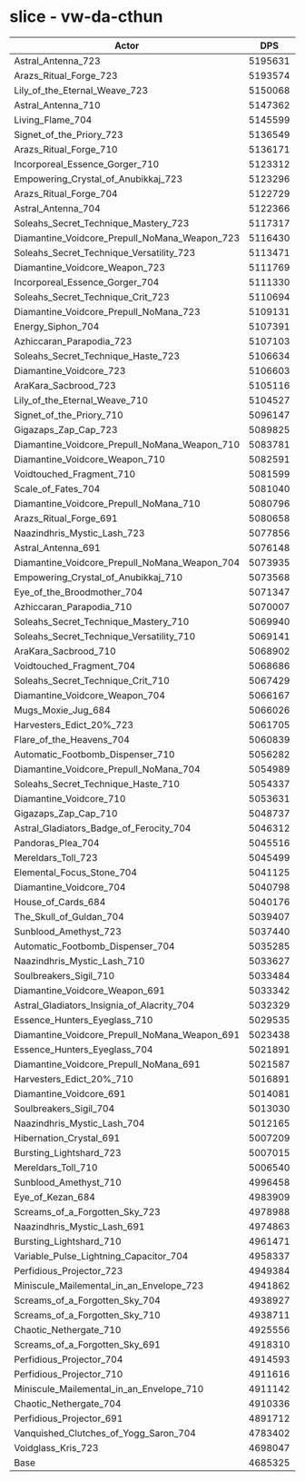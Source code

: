 # slice - vw-da-cthun
| Actor | DPS | Increase |
|---|:---:|:---:|
|Astral_Antenna_723|5195631|10.89%|
|Arazs_Ritual_Forge_723|5193574|10.85%|
|Lily_of_the_Eternal_Weave_723|5150068|9.92%|
|Astral_Antenna_710|5147362|9.86%|
|Living_Flame_704|5145599|9.82%|
|Signet_of_the_Priory_723|5136549|9.63%|
|Arazs_Ritual_Forge_710|5136171|9.62%|
|Incorporeal_Essence_Gorger_710|5123312|9.35%|
|Empowering_Crystal_of_Anubikkaj_723|5123296|9.35%|
|Arazs_Ritual_Forge_704|5122729|9.34%|
|Astral_Antenna_704|5122366|9.33%|
|Soleahs_Secret_Technique_Mastery_723|5117317|9.22%|
|Diamantine_Voidcore_Prepull_NoMana_Weapon_723|5116430|9.20%|
|Soleahs_Secret_Technique_Versatility_723|5113471|9.14%|
|Diamantine_Voidcore_Weapon_723|5111769|9.10%|
|Incorporeal_Essence_Gorger_704|5111330|9.09%|
|Soleahs_Secret_Technique_Crit_723|5110694|9.08%|
|Diamantine_Voidcore_Prepull_NoMana_723|5109131|9.05%|
|Energy_Siphon_704|5107391|9.01%|
|Azhiccaran_Parapodia_723|5107103|9.00%|
|Soleahs_Secret_Technique_Haste_723|5106634|8.99%|
|Diamantine_Voidcore_723|5106603|8.99%|
|AraKara_Sacbrood_723|5105116|8.96%|
|Lily_of_the_Eternal_Weave_710|5104527|8.95%|
|Signet_of_the_Priory_710|5096147|8.77%|
|Gigazaps_Zap_Cap_723|5089825|8.63%|
|Diamantine_Voidcore_Prepull_NoMana_Weapon_710|5083781|8.50%|
|Diamantine_Voidcore_Weapon_710|5082591|8.48%|
|Voidtouched_Fragment_710|5081599|8.46%|
|Scale_of_Fates_704|5081040|8.45%|
|Diamantine_Voidcore_Prepull_NoMana_710|5080796|8.44%|
|Arazs_Ritual_Forge_691|5080658|8.44%|
|Naazindhris_Mystic_Lash_723|5077856|8.38%|
|Astral_Antenna_691|5076148|8.34%|
|Diamantine_Voidcore_Prepull_NoMana_Weapon_704|5073935|8.29%|
|Empowering_Crystal_of_Anubikkaj_710|5073568|8.29%|
|Eye_of_the_Broodmother_704|5071347|8.24%|
|Azhiccaran_Parapodia_710|5070007|8.21%|
|Soleahs_Secret_Technique_Mastery_710|5069940|8.21%|
|Soleahs_Secret_Technique_Versatility_710|5069141|8.19%|
|AraKara_Sacbrood_710|5068902|8.19%|
|Voidtouched_Fragment_704|5068686|8.18%|
|Soleahs_Secret_Technique_Crit_710|5067429|8.16%|
|Diamantine_Voidcore_Weapon_704|5066167|8.13%|
|Mugs_Moxie_Jug_684|5066026|8.13%|
|Harvesters_Edict_20%_723|5061705|8.03%|
|Flare_of_the_Heavens_704|5060839|8.01%|
|Automatic_Footbomb_Dispenser_710|5056282|7.92%|
|Diamantine_Voidcore_Prepull_NoMana_704|5054989|7.89%|
|Soleahs_Secret_Technique_Haste_710|5054337|7.88%|
|Diamantine_Voidcore_710|5053631|7.86%|
|Gigazaps_Zap_Cap_710|5048737|7.76%|
|Astral_Gladiators_Badge_of_Ferocity_704|5046312|7.70%|
|Pandoras_Plea_704|5045516|7.69%|
|Mereldars_Toll_723|5045499|7.69%|
|Elemental_Focus_Stone_704|5041125|7.59%|
|Diamantine_Voidcore_704|5040798|7.59%|
|House_of_Cards_684|5040176|7.57%|
|The_Skull_of_Guldan_704|5039407|7.56%|
|Sunblood_Amethyst_723|5037440|7.52%|
|Automatic_Footbomb_Dispenser_704|5035285|7.47%|
|Naazindhris_Mystic_Lash_710|5033627|7.43%|
|Soulbreakers_Sigil_710|5033484|7.43%|
|Diamantine_Voidcore_Weapon_691|5033342|7.43%|
|Astral_Gladiators_Insignia_of_Alacrity_704|5032329|7.41%|
|Essence_Hunters_Eyeglass_710|5029535|7.35%|
|Diamantine_Voidcore_Prepull_NoMana_Weapon_691|5023438|7.22%|
|Essence_Hunters_Eyeglass_704|5021891|7.18%|
|Diamantine_Voidcore_Prepull_NoMana_691|5021587|7.18%|
|Harvesters_Edict_20%_710|5016891|7.08%|
|Diamantine_Voidcore_691|5014081|7.02%|
|Soulbreakers_Sigil_704|5013030|6.99%|
|Naazindhris_Mystic_Lash_704|5012165|6.98%|
|Hibernation_Crystal_691|5007209|6.87%|
|Bursting_Lightshard_723|5007015|6.87%|
|Mereldars_Toll_710|5006540|6.86%|
|Sunblood_Amethyst_710|4996458|6.64%|
|Eye_of_Kezan_684|4983909|6.37%|
|Screams_of_a_Forgotten_Sky_723|4978988|6.27%|
|Naazindhris_Mystic_Lash_691|4974863|6.18%|
|Bursting_Lightshard_710|4961471|5.89%|
|Variable_Pulse_Lightning_Capacitor_704|4958337|5.83%|
|Perfidious_Projector_723|4949384|5.64%|
|Miniscule_Mailemental_in_an_Envelope_723|4941862|5.48%|
|Screams_of_a_Forgotten_Sky_704|4938927|5.41%|
|Screams_of_a_Forgotten_Sky_710|4938711|5.41%|
|Chaotic_Nethergate_710|4925556|5.13%|
|Screams_of_a_Forgotten_Sky_691|4918310|4.97%|
|Perfidious_Projector_704|4914593|4.89%|
|Perfidious_Projector_710|4911616|4.83%|
|Miniscule_Mailemental_in_an_Envelope_710|4911142|4.82%|
|Chaotic_Nethergate_704|4910336|4.80%|
|Perfidious_Projector_691|4891712|4.40%|
|Vanquished_Clutches_of_Yogg_Saron_704|4783402|2.09%|
|Voidglass_Kris_723|4698047|0.27%|
|Base|4685325|0.00%|
